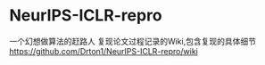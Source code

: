 # NeurIPS-ICLR-repro

一个幻想做算法的赶路人
复现论文过程记录的Wiki,包含复现的具体细节
https://github.com/Drton1/NeurIPS-ICLR-repro/wiki

